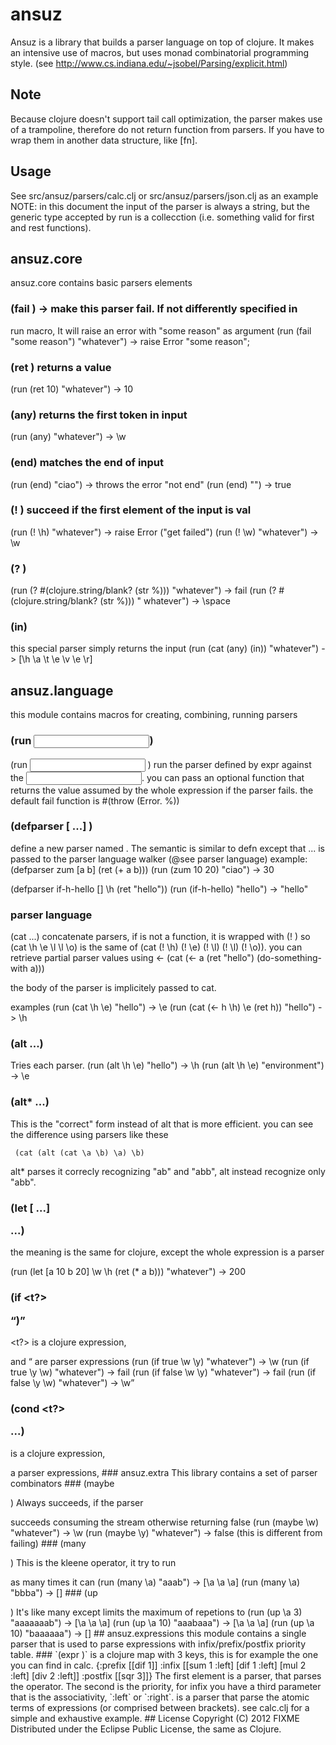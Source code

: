 # ansuz
Ansuz is a library that builds a parser language on top of clojure. It makes
an intensive use of macros, but uses monad combinatorial programming style.
(see http://www.cs.indiana.edu/~jsobel/Parsing/explicit.html)

## Note
Because clojure doesn't support tail call optimization, the parser makes use
of a trampoline, therefore do not return function from parsers. If you have to
wrap them in another data structure, like [fn].

## Usage
See src/ansuz/parsers/calc.clj or src/ansuz/parsers/json.clj as an example
NOTE: in this document the input of the parser is always a string, but the
generic type accepted by run is a collecction (i.e. something valid for 
first and rest functions).

## ansuz.core
  ansuz.core contains basic parsers elements

### (fail <reason>) -> make this parser fail. If not differently specified in
   run macro, It will raise an error with "some reason" as argument
   (run (fail "some reason") "whatever") 
   -> raise Error "some reason";

### (ret <val>) returns a value
   (run (ret 10) "whatever") -> 10

### (any) returns the first token in input
   (run (any) "whatever") -> \w

### (end) matches the end of input
   (run (end) "ciao") -> throws the error "not end"
   (run (end) "") -> true

### (! <val>) succeed if the first element of the input is val
  (run (! \h) "whatever")
  -> raise Error ("get failed")
  (run (! \w) "whatever") -> \w

### (? <test>)
  (run (? #(clojure.string/blank? (str %))) "whatever")
  -> fail
  (run (? #(clojure.string/blank? (str %))) " whatever")
  -> \space

### (in) 
  this special parser simply returns the input 
  (run (cat (any) (in)) "whatever") -> [\h \a \t \e \v \e \r]

## ansuz.language
this module contains macros for creating, combining, running parsers

### (run <expr> <input>)
  (run <expr> <input> <fail>)
  run the parser defined by expr against the <input>.
  you can pass an optional function <fail> that returns the value
  assumed by the whole expression if the parser fails.
  the default fail function is #(throw (Error. %))

### (defparser <name> [<arg> ...] <body>) 
  define a new parser named <name>. The semantic is similar to defn 
  except that <body> ... is passed to the parser language walker 
  (@see parser language)
  example:
  (defparser zum [a b] (ret (+ a b)))
  (run (zum 10 20) "ciao") -> 30
  
  (defparser if-h-hello [] \h (ret "hello"))
  (run (if-h-hello) "hello") -> "hello"

### parser language
  (cat <pn> ...)
  concatenate parsers, if <pn> is not a function, it is wrapped with
  (! <pn>) so (cat \h \e \l \l \o) is the same of 
  (cat (! \h) (! \e) (! \l) (! \l) (! \o)).
  you can retrieve partial parser values using <-
  (cat (<- a (ret "hello")
       (do-something-with a)))

  the body of the parser is implicitely passed to cat.

  examples
  (run (cat \h \e) "hello") -> \e
  (run (cat (<- h \h) \e (ret h)) "hello") -> \h
   

### (alt <pn> ...)
  Tries each <pn> parser.
  (run (alt \h \e) "hello") -> \h
  (run (alt \h \e) "environment")  -> \e
   	
### (alt* <pn> ...)
  This is the "correct" form instead of alt that is more efficient.
   you can see the difference using parsers like these

     (cat (alt (cat \a \b) \a) \b)
   
   alt* parses it correcly recognizing "ab" and "abb", alt instead
   recognize only "abb".

### (let [<key> <val> ...] <p> ...)
   the meaning is the same for clojure, except the whole expression 
   is a parser
   
   (run (let [a 10 b 20] \w \h (ret (* a b))) "whatever") -> 200

### (if <t?> <p> <q>)
   <t?> is a clojure expression, <p> and <q> are parser expressions
   (run (if true \w \y) "whatever") -> \w
   (run (if true \y \w) "whatever") -> fail
   (run (if false \w \y) "whatever") -> fail
   (run (if false \y \w) "whatever") -> \w

### (cond <t?> <p> ...)
   <?t> is a clojure expression, <p> a parser expressions,
    

### ansuz.extra
  This library contains a set of parser combinators

### (maybe <p>)
   Always succeeds, if the parser <p> succeeds consuming the stream
   otherwise returning false
   (run (maybe \w) "whatever") -> \w
   (run (maybe \y) "whatever") -> false (this is different from failing)
   
### (many <p>)
   This is the kleene operator, it try to run <p> as many times it can
   (run (many \a) "aaab") -> [\a \a \a]
   (run (many \a) "bbba") -> []

### (up <p> <num>)
   It's like many except limits the maximum of repetions to <num>
   (run (up \a 3) "aaaaaaab") -> [\a \a \a]
   (run (up \a 10) "aaabaaa") -> [\a \a \a]
   (run (up \a 10) "baaaaaa") -> []

## ansuz.expressions

  this module contains a single parser that is used to parse expressions 
  with infix/prefix/postfix priority table.

### `(expr <op-table> <term>)`
  <op-table> is a clojure map with 3 keys, this is for example the one you 
  can find in calc.
 
    {:prefix [[dif 1]]
      :infix [[sum 1 :left]
             [dif 1 :left]
             [mul 2 :left]
             [div 2 :left]]
     :postfix [[sqr 3]]}

   The first element is a parser, that parses the operator.  The second is the
   priority, for infix you have a third parameter that is the associativity, 
   `:left` or `:right`.

   <term> is a parser that parse the atomic terms of expressions (or comprised
   between brackets). see calc.clj for a simple and exhaustive example.

## License

Copyright (C) 2012 FIXME

Distributed under the Eclipse Public License, the same as Clojure.

